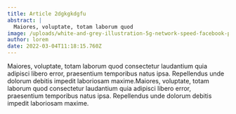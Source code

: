 ```yaml
---
title: Article 2dgkgkdgfu
abstract: |
  Maiores, voluptate, totam laborum quod
image: /uploads/white-and-grey-illustration-5g-network-speed-facebook-post.png
author: lorem
date: 2022-03-04T11:18:15.760Z
---
```

Maiores, voluptate, totam laborum quod consectetur laudantium quia adipisci libero error, praesentium temporibus natus ipsa. Repellendus unde dolorum debitis impedit laboriosam maxime.Maiores, voluptate, totam laborum quod consectetur laudantium quia adipisci libero error, praesentium temporibus natus ipsa. Repellendus unde dolorum debitis impedit laboriosam maxime.